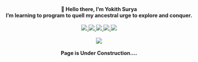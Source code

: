<!DOCTYPE html>
<html>
<body>
<div align="center">
   <b>👋 Hello there, I’m Yokith Surya</b>
   <br>
   <b>I’m learning to program to quell my ancestral urge to explore and conquer.</b>
  <br>
  <br>
	<a href="mailto:yokithsuryam@gmail.com" target="_blank" title="Gmail"> 
		<img src="https://img.shields.io/badge/Gmail-D14836?style=for-the-badge&logo=gmail&logoColor=white" />
	</a>
	<a href="https://www.linkedin.com/in/yokith-surya-m" target="_blank" title="LinkedIn">
		<img src="https://img.shields.io/badge/LinkedIn-0077B5?style=for-the-badge&logo=linkedin&logoColor=white" />
	</a>
	<a href="https://twitter.com/yoyoyokith20" target="_blank" title="Twitter">
		<img src="https://img.shields.io/badge/Twitter-1DA1F2?style=for-the-badge&logo=twitter&logoColor=white" />
	</a>
	<a href="https://github.com/yoyoyokith2424" target="_blank" title="Github">
		<img src="https://img.shields.io/badge/GitHub-100000?style=for-the-badge&logo=github&logoColor=white" />
	</a>
	<a href="https://codepen.io/yoyoyokith2424" target="_blank" title="Codepen.io">
		<img src="https://img.shields.io/badge/Codepen-000000?style=for-the-badge&logo=codepen&logoColor=white" />
	</a>
    <br>
    <br>
		<a target="_blank" title="Stats">
		<img src="https://github-readme-stats.vercel.app/api/top-langs/?username=yoyoyokith2424&theme=blue-green" />
	</a>
  <br>
  <br>
  <b>Page is Under Construction....</b>
</div>
</body>
</html>


<!-- 
- 👋 Hi, I’m Yokith Surya
- not creative but innovative  i code to cure my ancestoral urge to exploration   I'm a life enthusiast who is inquisitive about EVERYTHING, whether it's about how Apis(aka honey bees) influences the biosphere or why humans do what they do. What can I say, I'd rather be a jack of all trades than a trouble hands.
- 📫 How to reach me ... yokithsuryam@gmail.com --->

<!---
yoyoyokith2424/yoyoyokith2424 is a ✨ special ✨ repository because its `README.md` (this file) appears on your GitHub profile.
You can click the Preview link to take a look at your changes.
--->
